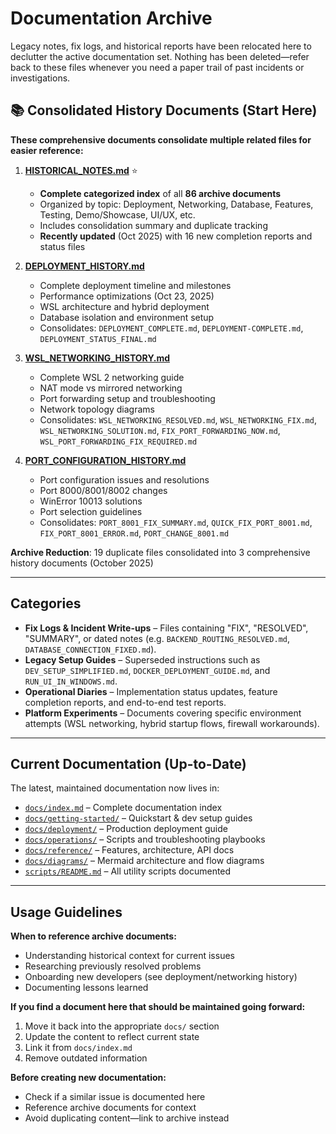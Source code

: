 # Documentation Archive

Legacy notes, fix logs, and historical reports have been relocated here to declutter the active documentation set. Nothing has been deleted—refer back to these files whenever you need a paper trail of past incidents or investigations.

## 📚 Consolidated History Documents (Start Here)

**These comprehensive documents consolidate multiple related files for easier reference:**

1. **[HISTORICAL_NOTES.md](HISTORICAL_NOTES.md)** ⭐ 
   - **Complete categorized index** of all **86 archive documents**
   - Organized by topic: Deployment, Networking, Database, Features, Testing, Demo/Showcase, UI/UX, etc.
   - Includes consolidation summary and duplicate tracking
   - **Recently updated** (Oct 2025) with 16 new completion reports and status files

2. **[DEPLOYMENT_HISTORY.md](DEPLOYMENT_HISTORY.md)**
   - Complete deployment timeline and milestones
   - Performance optimizations (Oct 23, 2025)
   - WSL architecture and hybrid deployment
   - Database isolation and environment setup
   - Consolidates: `DEPLOYMENT_COMPLETE.md`, `DEPLOYMENT-COMPLETE.md`, `DEPLOYMENT_STATUS_FINAL.md`

3. **[WSL_NETWORKING_HISTORY.md](WSL_NETWORKING_HISTORY.md)**
   - Complete WSL 2 networking guide
   - NAT mode vs mirrored networking
   - Port forwarding setup and troubleshooting
   - Network topology diagrams
   - Consolidates: `WSL_NETWORKING_RESOLVED.md`, `WSL_NETWORKING_FIX.md`, `WSL_NETWORKING_SOLUTION.md`, `FIX_PORT_FORWARDING_NOW.md`, `WSL_PORT_FORWARDING_FIX_REQUIRED.md`

4. **[PORT_CONFIGURATION_HISTORY.md](PORT_CONFIGURATION_HISTORY.md)**
   - Port configuration issues and resolutions
   - Port 8000/8001/8002 changes
   - WinError 10013 solutions
   - Port selection guidelines
   - Consolidates: `PORT_8001_FIX_SUMMARY.md`, `QUICK_FIX_PORT_8001.md`, `FIX_PORT_8001_ERROR.md`, `PORT_CHANGE_8001.md`

**Archive Reduction**: 19 duplicate files consolidated into 3 comprehensive history documents (October 2025)

---

## Categories

- **Fix Logs & Incident Write-ups** – Files containing "FIX", "RESOLVED", "SUMMARY", or dated notes (e.g. `BACKEND_ROUTING_RESOLVED.md`, `DATABASE_CONNECTION_FIXED.md`).
- **Legacy Setup Guides** – Superseded instructions such as `DEV_SETUP_SIMPLIFIED.md`, `DOCKER_DEPLOYMENT_GUIDE.md`, and `RUN_UI_IN_WINDOWS.md`.
- **Operational Diaries** – Implementation status updates, feature completion reports, and end-to-end test reports.
- **Platform Experiments** – Documents covering specific environment attempts (WSL networking, hybrid startup flows, firewall workarounds).

---

## Current Documentation (Up-to-Date)

The latest, maintained documentation now lives in:

- [`docs/index.md`](../index.md) – Complete documentation index
- [`docs/getting-started/`](../getting-started/) – Quickstart & dev setup guides
- [`docs/deployment/`](../deployment/) – Production deployment guide
- [`docs/operations/`](../operations/) – Scripts and troubleshooting playbooks
- [`docs/reference/`](../reference/) – Features, architecture, API docs
- [`docs/diagrams/`](../diagrams/) – Mermaid architecture and flow diagrams
- [`scripts/README.md`](../../scripts/README.md) – All utility scripts documented

---

## Usage Guidelines

**When to reference archive documents:**
- Understanding historical context for current issues
- Researching previously resolved problems
- Onboarding new developers (see deployment/networking history)
- Documenting lessons learned

**If you find a document here that should be maintained going forward:**
1. Move it back into the appropriate `docs/` section
2. Update the content to reflect current state
3. Link it from `docs/index.md`
4. Remove outdated information

**Before creating new documentation:**
- Check if a similar issue is documented here
- Reference archive documents for context
- Avoid duplicating content—link to archive instead
